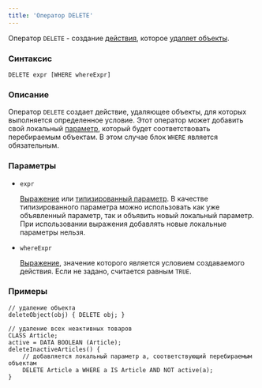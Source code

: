 ```yaml
---
title: 'Оператор DELETE'
---
```


Оператор `DELETE` - создание [действия](Actions.md), которое [удаляет объекты](Class_change_CHANGECLASS_DELETE.md).

### Синтаксис

    DELETE expr [WHERE whereExpr]

### Описание

Оператор `DELETE` создает действие, удаляющее объекты, для которых выполняется определенное условие. Этот оператор может добавить свой локальный [параметр](Actions.md), который будет соответствовать перебираемым объектам. В этом случае блок `WHERE` является обязательным. 

### Параметры

- `expr`

    [Выражение](Expression.md) или [типизированный параметр](IDs.md#paramid). В качестве типизированного параметра можно использовать как уже объявленный параметр, так и объявить новый локальный параметр. При использовании выражения добавлять новые локальные параметры нельзя.

- `whereExpr`

    [Выражение](Expression.md), значение которого является условием создаваемого действия. Если не задано, считается равным `TRUE`.

### Примеры

```lsf
// удаление объекта
deleteObject(obj) { DELETE obj; }

// удаление всех неактивных товаров
CLASS Article;
active = DATA BOOLEAN (Article);
deleteInactiveArticles() {
    // добавляется локальный параметр a, соответствующий перебираемым объектам
    DELETE Article a WHERE a IS Article AND NOT active(a); 
}
```
